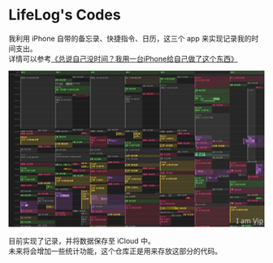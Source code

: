 # LifeLog's Codes

我利用 iPhone 自带的备忘录、快捷指令、日历，这三个 app 来实现记录我的时间支出。  
详情可以参考[《总说自己没时间？我用一台iPhone给自己做了这个东西》](https://www.yuque.com/wetoria/essays/ln64gg)

![](./imgs/intro.png)

目前实现了记录，并将数据保存至 iCloud 中。  
未来将会增加一些统计功能，这个仓库正是用来存放这部分的代码。